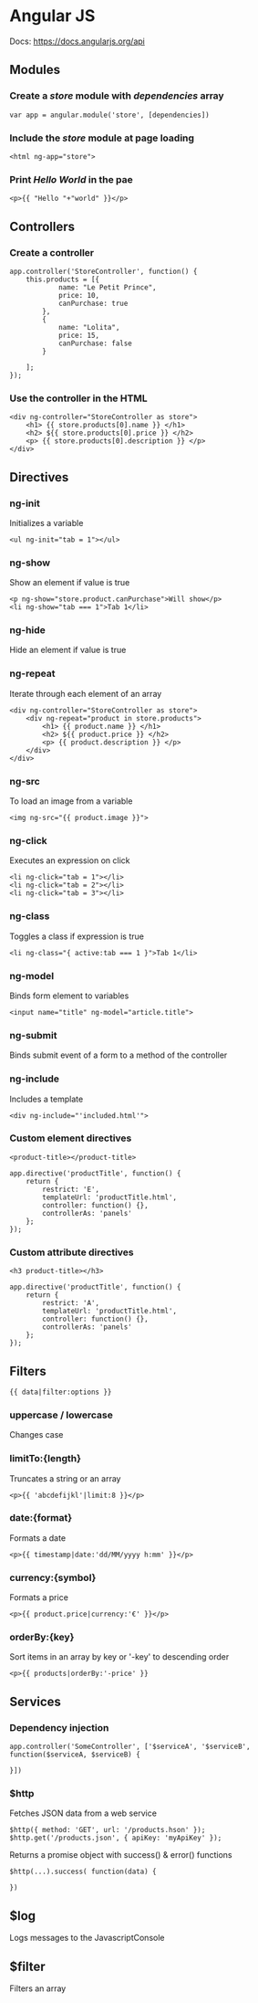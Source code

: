 Angular JS
==========

Docs:
https://docs.angularjs.org/api

## Modules

### Create a *store* module with *dependencies* array

    var app = angular.module('store', [dependencies])

### Include the *store* module at page loading

    <html ng-app="store">

### Print *Hello World* in the pae

    <p>{{ "Hello "+"world" }}</p>


## Controllers

### Create a controller

    app.controller('StoreController', function() {
        this.products = [{
                name: "Le Petit Prince",
                price: 10,
                canPurchase: true
            },
            {
                name: "Lolita",
                price: 15,
                canPurchase: false
            }
        
        ];
    }); 
    
### Use the controller in the HTML

    <div ng-controller="StoreController as store">
        <h1> {{ store.products[0].name }} </h1>
        <h2> ${{ store.products[0].price }} </h2>
        <p> {{ store.products[0].description }} </p>
    </div>
    
    
## Directives

### ng-init
Initializes a variable

    <ul ng-init="tab = 1"></ul>

### ng-show
Show an element if value is true

    <p ng-show="store.product.canPurchase">Will show</p>
    <li ng-show="tab === 1">Tab 1</li>
    
### ng-hide
Hide an element if value is true

### ng-repeat
Iterate through each element of an array

    <div ng-controller="StoreController as store">
        <div ng-repeat="product in store.products">
            <h1> {{ product.name }} </h1>
            <h2> ${{ product.price }} </h2>
            <p> {{ product.description }} </p>
        </div>
    </div>

### ng-src
To load an image from a variable

    <img ng-src="{{ product.image }}">
    
### ng-click
Executes an expression on click

    <li ng-click="tab = 1"></li>
    <li ng-click="tab = 2"></li>
    <li ng-click="tab = 3"></li>

### ng-class
Toggles a class if expression is true

    <li ng-class="{ active:tab === 1 }">Tab 1</li>

### ng-model
Binds form element to variables

    <input name="title" ng-model="article.title">
    
### ng-submit
Binds submit event of a form to a method of the controller

### ng-include
Includes a template

	<div ng-include="'included.html'">

### Custom element directives

	<product-title></product-title>
	
	app.directive('productTitle', function() {
		return {
			restrict: 'E',
			templateUrl: 'productTitle.html',
			controller: function() {},
			controllerAs: 'panels'
		};
	});

### Custom attribute directives

	<h3 product-title></h3>
	
	app.directive('productTitle', function() {
		return {
			restrict: 'A',
			templateUrl: 'productTitle.html',
			controller: function() {},
			controllerAs: 'panels'
		};
	});

## Filters

    {{ data|filter:options }}

### uppercase / lowercase
Changes case

### limitTo:{length}
Truncates a string or an array

    <p>{{ 'abcdefijkl'|limit:8 }}</p>

### date:{format}
Formats a date

    <p>{{ timestamp|date:'dd/MM/yyyy h:mm' }}</p>

### currency:{symbol}
Formats a price

    <p>{{ product.price|currency:'€' }}</p>

### orderBy:{key}
Sort items in an array by key or '-key' to descending order

    <p>{{ products|orderBy:'-price' }}


## Services

### Dependency injection

    app.controller('SomeController', ['$serviceA', '$serviceB', function($serviceA, $serviceB) {
        
    }])

### $http
Fetches JSON data from a web service

    $http({ method: 'GET', url: '/products.hson' });
    $http.get('/products.json', { apiKey: 'myApiKey' });

Returns a promise object with success() & error() functions

    $http(...).success( function(data) {
        
    })

## $log
Logs messages to the JavascriptConsole

## $filter
Filters an array
